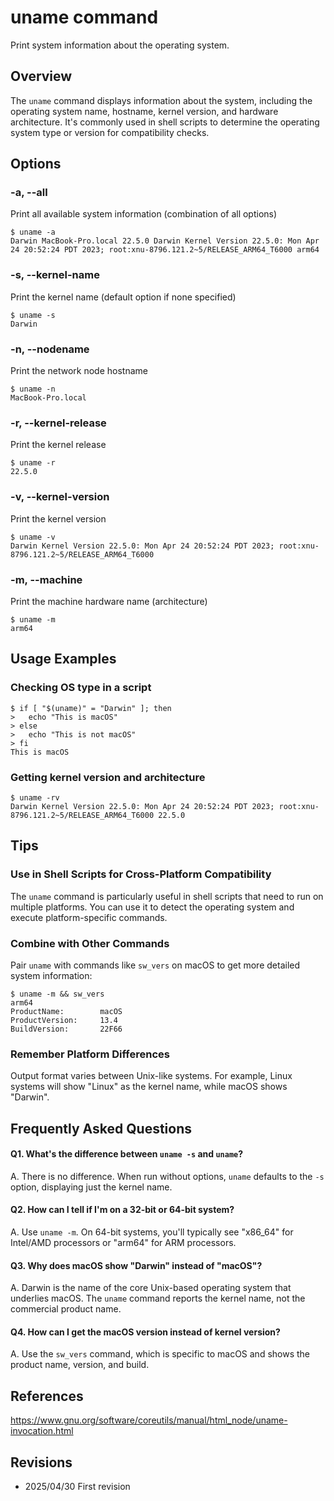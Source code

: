 # uname command

Print system information about the operating system.

## Overview

The `uname` command displays information about the system, including the operating system name, hostname, kernel version, and hardware architecture. It's commonly used in shell scripts to determine the operating system type or version for compatibility checks.

## Options

### **-a, --all**

Print all available system information (combination of all options)

```console
$ uname -a
Darwin MacBook-Pro.local 22.5.0 Darwin Kernel Version 22.5.0: Mon Apr 24 20:52:24 PDT 2023; root:xnu-8796.121.2~5/RELEASE_ARM64_T6000 arm64
```

### **-s, --kernel-name**

Print the kernel name (default option if none specified)

```console
$ uname -s
Darwin
```

### **-n, --nodename**

Print the network node hostname

```console
$ uname -n
MacBook-Pro.local
```

### **-r, --kernel-release**

Print the kernel release

```console
$ uname -r
22.5.0
```

### **-v, --kernel-version**

Print the kernel version

```console
$ uname -v
Darwin Kernel Version 22.5.0: Mon Apr 24 20:52:24 PDT 2023; root:xnu-8796.121.2~5/RELEASE_ARM64_T6000
```

### **-m, --machine**

Print the machine hardware name (architecture)

```console
$ uname -m
arm64
```

## Usage Examples

### Checking OS type in a script

```console
$ if [ "$(uname)" = "Darwin" ]; then
>   echo "This is macOS"
> else
>   echo "This is not macOS"
> fi
This is macOS
```

### Getting kernel version and architecture

```console
$ uname -rv
Darwin Kernel Version 22.5.0: Mon Apr 24 20:52:24 PDT 2023; root:xnu-8796.121.2~5/RELEASE_ARM64_T6000 22.5.0
```

## Tips

### Use in Shell Scripts for Cross-Platform Compatibility

The `uname` command is particularly useful in shell scripts that need to run on multiple platforms. You can use it to detect the operating system and execute platform-specific commands.

### Combine with Other Commands

Pair `uname` with commands like `sw_vers` on macOS to get more detailed system information:

```console
$ uname -m && sw_vers
arm64
ProductName:		macOS
ProductVersion:		13.4
BuildVersion:		22F66
```

### Remember Platform Differences

Output format varies between Unix-like systems. For example, Linux systems will show "Linux" as the kernel name, while macOS shows "Darwin".

## Frequently Asked Questions

#### Q1. What's the difference between `uname -s` and `uname`?
A. There is no difference. When run without options, `uname` defaults to the `-s` option, displaying just the kernel name.

#### Q2. How can I tell if I'm on a 32-bit or 64-bit system?
A. Use `uname -m`. On 64-bit systems, you'll typically see "x86_64" for Intel/AMD processors or "arm64" for ARM processors.

#### Q3. Why does macOS show "Darwin" instead of "macOS"?
A. Darwin is the name of the core Unix-based operating system that underlies macOS. The `uname` command reports the kernel name, not the commercial product name.

#### Q4. How can I get the macOS version instead of kernel version?
A. Use the `sw_vers` command, which is specific to macOS and shows the product name, version, and build.

## References

https://www.gnu.org/software/coreutils/manual/html_node/uname-invocation.html

## Revisions

- 2025/04/30 First revision